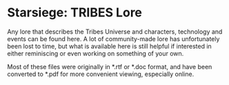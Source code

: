 # Starsiege: TRIBES Lore

Any lore that describes the Tribes Universe and characters, technology and events can be found here. A lot of community-made lore has unfortunately been lost to time, but what is available here is still helpful if interested in either reminiscing or even working on something of your own.

Most of these files were originally in *.rtf or *.doc format, and have been converted to *.pdf for more convenient viewing, especially online.